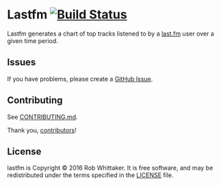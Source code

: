 # Lastfm [![Build Status]](https://travis-ci.org/purinkle/lastfm)

Lastfm generates a chart of top tracks listened to by a [last.fm] user over a
given time period.

[build status]: https://secure.travis-ci.org/purinkle/lastfm.svg?branch=master
[last.fm]: https://last.fm

## Issues

If you have problems, please create a [GitHub Issue].

[github issue]: https://github.com/purinkle/lastfm/issues

## Contributing

See [CONTRIBUTING.md].

Thank you, [contributors]!

[contributing.md]: CONTRIBUTING.md
[contributors]: https://github.com/purinkle/lastfm/graphs/contributors

## License

lastfm is Copyright © 2016 Rob Whittaker. It is free software, and may be
redistributed under the terms specified in the [LICENSE] file.

[license]: LICENSE

